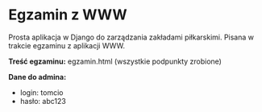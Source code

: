 # Egzamin z WWW
Prosta aplikacja w Django do zarządzania zakładami piłkarskimi. Pisana w trakcie egzaminu z aplikacji WWW.

<b>Treść egzaminu:</b> egzamin.html (wszystkie podpunkty zrobione)

<b>Dane do admina:</b>
- login: tomcio
- hasło: abc123
